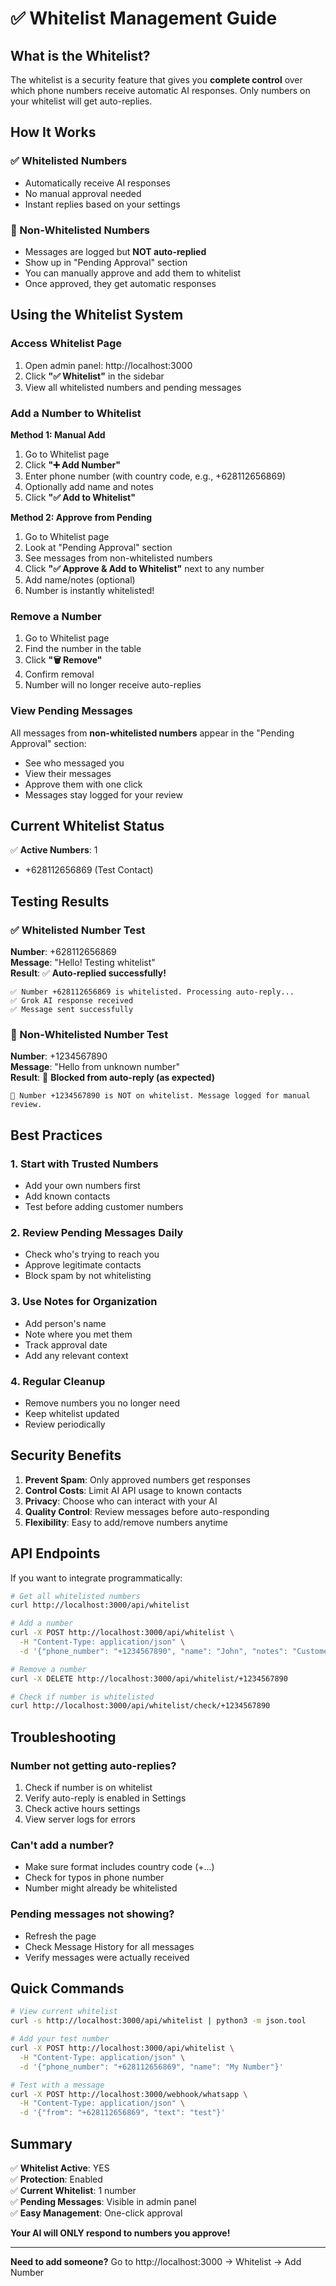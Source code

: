 # ✅ Whitelist Management Guide

## What is the Whitelist?

The whitelist is a security feature that gives you **complete control** over which phone numbers receive automatic AI responses. Only numbers on your whitelist will get auto-replies.

## How It Works

### ✅ Whitelisted Numbers
- Automatically receive AI responses
- No manual approval needed
- Instant replies based on your settings

### 🚫 Non-Whitelisted Numbers
- Messages are logged but **NOT auto-replied**
- Show up in "Pending Approval" section
- You can manually approve and add them to whitelist
- Once approved, they get automatic responses

## Using the Whitelist System

### Access Whitelist Page

1. Open admin panel: http://localhost:3000
2. Click **"✅ Whitelist"** in the sidebar
3. View all whitelisted numbers and pending messages

### Add a Number to Whitelist

**Method 1: Manual Add**
1. Go to Whitelist page
2. Click **"➕ Add Number"**
3. Enter phone number (with country code, e.g., +628112656869)
4. Optionally add name and notes
5. Click **"✅ Add to Whitelist"**

**Method 2: Approve from Pending**
1. Go to Whitelist page
2. Look at "Pending Approval" section
3. See messages from non-whitelisted numbers
4. Click **"✅ Approve & Add to Whitelist"** next to any number
5. Add name/notes (optional)
6. Number is instantly whitelisted!

### Remove a Number

1. Go to Whitelist page
2. Find the number in the table
3. Click **"🗑️ Remove"**
4. Confirm removal
5. Number will no longer receive auto-replies

### View Pending Messages

All messages from **non-whitelisted numbers** appear in the "Pending Approval" section:
- See who messaged you
- View their messages
- Approve them with one click
- Messages stay logged for your review

## Current Whitelist Status

✅ **Active Numbers**: 1
- +628112656869 (Test Contact)

## Testing Results

### ✅ Whitelisted Number Test
**Number**: +628112656869  
**Message**: "Hello! Testing whitelist"  
**Result**: ✅ **Auto-replied successfully!**

```
✅ Number +628112656869 is whitelisted. Processing auto-reply...
✅ Grok AI response received
✅ Message sent successfully
```

### 🚫 Non-Whitelisted Number Test
**Number**: +1234567890  
**Message**: "Hello from unknown number"  
**Result**: 🚫 **Blocked from auto-reply (as expected)**

```
🚫 Number +1234567890 is NOT on whitelist. Message logged for manual review.
```

## Best Practices

### 1. Start with Trusted Numbers
- Add your own numbers first
- Add known contacts
- Test before adding customer numbers

### 2. Review Pending Messages Daily
- Check who's trying to reach you
- Approve legitimate contacts
- Block spam by not whitelisting

### 3. Use Notes for Organization
- Add person's name
- Note where you met them
- Track approval date
- Add any relevant context

### 4. Regular Cleanup
- Remove numbers you no longer need
- Keep whitelist updated
- Review periodically

## Security Benefits

1. **Prevent Spam**: Only approved numbers get responses
2. **Control Costs**: Limit AI API usage to known contacts
3. **Privacy**: Choose who can interact with your AI
4. **Quality Control**: Review messages before auto-responding
5. **Flexibility**: Easy to add/remove numbers anytime

## API Endpoints

If you want to integrate programmatically:

```bash
# Get all whitelisted numbers
curl http://localhost:3000/api/whitelist

# Add a number
curl -X POST http://localhost:3000/api/whitelist \
  -H "Content-Type: application/json" \
  -d '{"phone_number": "+1234567890", "name": "John", "notes": "Customer"}'

# Remove a number
curl -X DELETE http://localhost:3000/api/whitelist/+1234567890

# Check if number is whitelisted
curl http://localhost:3000/api/whitelist/check/+1234567890
```

## Troubleshooting

### Number not getting auto-replies?
1. Check if number is on whitelist
2. Verify auto-reply is enabled in Settings
3. Check active hours settings
4. View server logs for errors

### Can't add a number?
- Make sure format includes country code (+...)
- Check for typos in phone number
- Number might already be whitelisted

### Pending messages not showing?
- Refresh the page
- Check Message History for all messages
- Verify messages were actually received

## Quick Commands

```bash
# View current whitelist
curl -s http://localhost:3000/api/whitelist | python3 -m json.tool

# Add your test number
curl -X POST http://localhost:3000/api/whitelist \
  -H "Content-Type: application/json" \
  -d '{"phone_number": "+628112656869", "name": "My Number"}'

# Test with a message
curl -X POST http://localhost:3000/webhook/whatsapp \
  -H "Content-Type: application/json" \
  -d '{"from": "+628112656869", "text": "test"}'
```

## Summary

✅ **Whitelist Active**: YES  
✅ **Protection**: Enabled  
✅ **Current Whitelist**: 1 number  
✅ **Pending Messages**: Visible in admin panel  
✅ **Easy Management**: One-click approval  

**Your AI will ONLY respond to numbers you approve!**

---

**Need to add someone?** Go to http://localhost:3000 → Whitelist → Add Number

